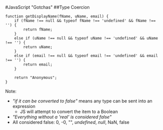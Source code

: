 #JavaScript "Gotchas"
##Type Coercion

```
function getDisplayName(fName, uName, email) {
    if (fName !== null && typeof fName !== 'undefined' && fName !== '') {
        return fName;
    }
    else if (uName !== null && typeof uName !== 'undefined' && uName !== '') {
        return uName;
    }
    else if (email !== null && typeof email !== 'undefined' && email !== '') {
        return email;
    }

    return "Anonymous";
}
```

Note:
+ _"if it can be converted to false"_ means any type can be sent into an expression
    + JS will attempt to convert the item to a Boolean
+ _"Everything without a 'real' is considered false"_
+ All considered false: 0, -0, "", _undefined_, _null_, NaN, false